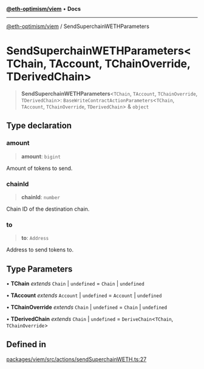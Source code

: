 [**@eth-optimism/viem**](../README.md) • **Docs**

***

[@eth-optimism/viem](../README.md) / SendSuperchainWETHParameters

# SendSuperchainWETHParameters\<TChain, TAccount, TChainOverride, TDerivedChain\>

> **SendSuperchainWETHParameters**\<`TChain`, `TAccount`, `TChainOverride`, `TDerivedChain`\>: `BaseWriteContractActionParameters`\<`TChain`, `TAccount`, `TChainOverride`, `TDerivedChain`\> & `object`

## Type declaration

### amount

> **amount**: `bigint`

Amount of tokens to send.

### chainId

> **chainId**: `number`

Chain ID of the destination chain.

### to

> **to**: `Address`

Address to send tokens to.

## Type Parameters

• **TChain** *extends* `Chain` \| `undefined` = `Chain` \| `undefined`

• **TAccount** *extends* `Account` \| `undefined` = `Account` \| `undefined`

• **TChainOverride** *extends* `Chain` \| `undefined` = `Chain` \| `undefined`

• **TDerivedChain** *extends* `Chain` \| `undefined` = `DeriveChain`\<`TChain`, `TChainOverride`\>

## Defined in

[packages/viem/src/actions/sendSuperchainWETH.ts:27](https://github.com/ethereum-optimism/ecosystem/blob/13a9597363979821622ee318a8281c7048f1a00b/packages/viem/src/actions/sendSuperchainWETH.ts#L27)
